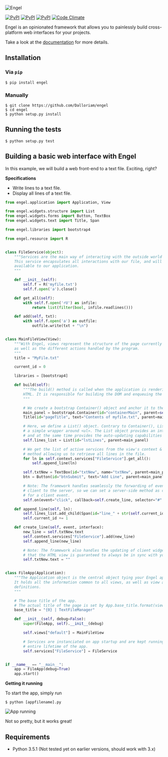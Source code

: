 ![Engel](http://i.imgur.com/pc32vxY.jpg)

[![PyPI](https://img.shields.io/pypi/v/engel.svg)](https://pypi.python.org/pypi/engel) [![PyPI](https://img.shields.io/pypi/l/engel.svg)](https://pypi.python.org/pypi/engel) [![PyPI](https://img.shields.io/pypi/dm/engel.svg)](https://pypi.python.org/pypi/engel) [![Code Climate](https://codeclimate.com/github/Dalloriam/engel/badges/gpa.svg)](https://codeclimate.com/github/Dalloriam/engel)

Engel is an opinionated framework that allows you to painlessly build cross-platform web interfaces for your projects.

Take a look at the [documentation](http://engel.readthedocs.io/en/latest/index.html) for more details.



## Installation

### Via `pip`

```shell
$ pip install engel
```

### Manually

```shell
$ git clone https://github.com/Dalloriam/engel
$ cd engel
$ python setup.py install
```



## Running the tests

```shell
$ python setup.py test
```



## Building a basic web interface with Engel

In this example, we will build a web front-end to a text file. Exciting, right?

**Specifications**

* Write lines to a text file.
* Display all lines of a text file.

```python
from engel.application import Application, View

from engel.widgets.structure import List
from engel.widgets.forms import Button, TextBox
from engel.widgets.text import Title, Span

from engel.libraries import bootstrap4

from engel.resource import R


class FileService(object):
    """Services are the main way of interacting with the outside world with Engel.
    This service encapsulates all interactions with our file, and will be made
    available to our application.
    """

    def __init__(self):
        self.f = R('myfile.txt')
        self.f.open('a').close()

    def get_all(self):
        with self.f.open('rU') as infile:
            return list(filter(bool, infile.readlines()))

    def add(self, txt):
        with self.f.open('a') as outfile:
            outfile.write(txt + "\n")


class MainFileView(View):
    """With Engel, views represent the structure of the page currently displayed
    as well as the different actions handled by the program.
    """
    title = "MyFile.txt"

    current_id = 0

    libraries = [bootstrap4]

    def build(self):
        """The build() method is called when the application is rendering the page to
        HTML. It is responsible for building the DOM and enqueuing the event handlers required by the view.
        """

        # We create a bootstrap Container() object and anchor it to the root of the page.
        main_panel = bootstrap4.Container(id="containerMain", parent=self.root)
        Title(id="pageTitle", text="Contents of myfile.txt", parent=main_panel)

        # Here, we define a List() object. Contrary to Container(), List() is more than
        # a simple wrapper around <ul>. The List object provides an interface very similar to python's list,
        # and at the same time provides the auto-updating capabilities of Engel widgets.
        self.lines_list = List(id="lstLines", parent=main_panel)

        # We get the list of active services from the view's context & call the
        # method allowing us to retrieve all lines in the file.
        for ln in self.context.services["FileService"].get_all():
            self.append_line(ln)

        self.txtNew = TextBox(id="txtNew", name="txtNew", parent=main_panel)
        btn = Button(id="btnSubmit", text="Add Line", parent=main_panel)

        # Note: The framework handles seamlessly the forwarding of events from the
        # client to the server, so we can set a server-side method as callback
        # for a client event.
        self.on(event="click", callback=self.create_line, selector="#" + btn.id)

    def append_line(self, ln):
        self.lines_list.add_child(Span(id="line_" + str(self.current_id), text=ln))
        self.current_id += 1

    def create_line(self, event, interface):
        new_line = self.txtNew.text
        self.context.services["FileService"].add(new_line)
        self.append_line(new_line)

        # Note: The framework also handles the updating of client widgets from the server. This means
        # that the HTML view is guaranteed to always be in sync with your python objects.
        self.txtNew.text = ""


class FileApp(Application):
    """The Application object is the central object tying your Engel app together.
    It holds all the information common to all views, as well as view and service
    definitions.
    """

    # The base title of the app.
    # The actual title of the page is set by App.base_title.format(view.title)
    base_title = "{0} | TextFileManager"

    def __init__(self, debug=False):
        super(FileApp, self).__init__(debug)

        self.views["default"] = MainFileView

        # Services are instanciated on app startup and are kept running for the
        # entire lifetime of the app.
        self.services["FileService"] = FileService


if __name__ == "__main__":
    app = FileApp(debug=True)
    app.start()

```

**Getting it running**

To start the app, simply run

```shell
$ python [appfilename].py
```

![App running](http://i.imgur.com/9U9sYEZ.png)

Not so pretty, but it works great!



## Requirements

* Python 3.5.1 (Not tested yet on earlier versions, should work with 3.x)

